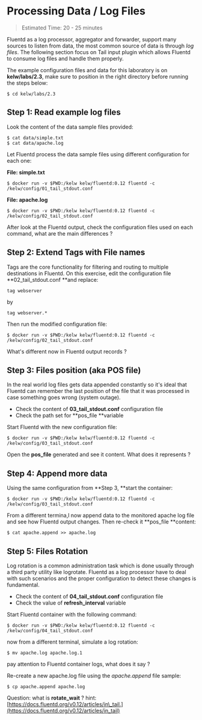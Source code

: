 # Processing Data / Log Files

> Estimated Time: 20 - 25 minutes

Fluentd as a log processor, aggregator and forwarder, support many sources to listen from data, the most common source of data is through _log files_. The following section focus on Tail input plugin which allows Fluentd to consume log files and handle them properly.

The example configuration files and data for this laboratory is on **kelw/labs/2.3**, make sure to position in the right directory before running the steps below:

```
$ cd kelw/labs/2.3
```

## Step 1: Read example log files

Look the content of the data sample files provided:

```
$ cat data/simple.txt
$ cat data/apache.log
```

Let Fluentd process the data sample files using different configuration for each one:

**File: simple.txt**

```
$ docker run -v $PWD:/kelw kelw/fluentd:0.12 fluentd -c /kelw/config/01_tail_stdout.conf
```

**File: apache.log**

```
$ docker run -v $PWD:/kelw kelw/fluentd:0.12 fluentd -c /kelw/config/02_tail_stdout.conf
```

After look at the Fluentd output, check the configuration files used on each command, what are the main differences ?

## Step 2: Extend Tags with File names

Tags are the core functionality for filtering and routing to multiple destinations in Fluentd. On this exercise, edit the configuration file **02\_tail\_stdout.conf **and replace:

```
tag webserver
```

by

```
tag webserver.*
```

Then run the modified configuration file:

```
$ docker run -v $PWD:/kelw kelw/fluentd:0.12 fluentd -c /kelw/config/02_tail_stdout.conf
```

What's different now in Fluentd output records ?

## Step 3: Files position \(aka POS file\)

In the real world log files gets data appended constantly so it's ideal that Fluentd can remember the last position of the file that it was processed in case something goes wrong \(system outage\).

* Check the content of **03\_tail\_stdout.conf** configuration file
* Check the path set for **pos\_file **variable

Start Fluentd with the new configuration file:

```
$ docker run -v $PWD:/kelw kelw/fluentd:0.12 fluentd -c /kelw/config/03_tail_stdout.conf
```

Open the **pos\_file** generated and see it content. What does it represents ?

## Step 4: Append more data

Using the same configuration from **Step 3, **start the container:

```
$ docker run -v $PWD:/kelw kelw/fluentd:0.12 fluentd -c /kelw/config/03_tail_stdout.conf
```

From a different termina,l now append data to the monitored apache log file and see how Fluentd output changes. Then re-check it **pos\_file **content:

```
$ cat apache.append >> apache.log
```

## **Step 5: Files Rotation**

Log rotation is a common administration task which is done usually through a third party utility like logrotate. Fluentd as a log processor have to deal with such scenarios and the proper configuration to detect these changes is fundamental.

* Check the content of **04\_tail\_stdout.conf** configuration file
* Check the value of **refresh\_interval** variable

Start Fluentd container with the following command:

```
$ docker run -v $PWD:/kelw kelw/fluentd:0.12 fluentd -c /kelw/config/04_tail_stdout.conf
```

now from a different terminal, simulate a log rotation:

```
$ mv apache.log apache.log.1
```

pay attention to Fluentd container logs, what does it say ?

Re-create a new apache.log file using the _apache.append_ file sample:

```
$ cp apache.append apache.log
```

Question: what is **rotate\_wait** ? hint: [https://docs.fluentd.org/v0.12/articles/in\_tail.](https://docs.fluentd.org/v0.12/articles/in_tail)

